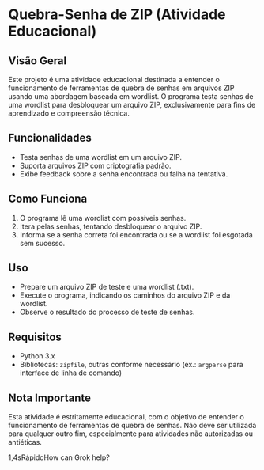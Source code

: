 <artifact artifact_id="defbc721-ba8e-4524-a3f0-c9cc46a47be0" artifact_version_id="f2b3c4e5-6a7b-8c9d-0e1f-2a3b4c5d6e7f" title="README.md" contenttype="text/markdown">
<h1>Quebra-Senha de ZIP (Atividade Educacional)</h1>
<h2>Visão Geral</h2>
<p>Este projeto é uma atividade educacional destinada a entender o funcionamento de ferramentas de quebra de senhas em arquivos ZIP usando uma abordagem baseada em wordlist. O programa testa senhas de uma wordlist para desbloquear um arquivo ZIP, exclusivamente para fins de aprendizado e compreensão técnica.</p>
<h2>Funcionalidades</h2>
<ul>
<li>Testa senhas de uma wordlist em um arquivo ZIP.</li>
<li>Suporta arquivos ZIP com criptografia padrão.</li>
<li>Exibe feedback sobre a senha encontrada ou falha na tentativa.</li>
</ul>
<h2>Como Funciona</h2>
<ol>
<li>O programa lê uma wordlist com possíveis senhas.</li>
<li>Itera pelas senhas, tentando desbloquear o arquivo ZIP.</li>
<li>Informa se a senha correta foi encontrada ou se a wordlist foi esgotada sem sucesso.</li>
</ol>
<h2>Uso</h2>
<ul>
<li>Prepare um arquivo ZIP de teste e uma wordlist (.txt).</li>
<li>Execute o programa, indicando os caminhos do arquivo ZIP e da wordlist.</li>
<li>Observe o resultado do processo de teste de senhas.</li>
</ul>
<h2>Requisitos</h2>
<ul>
<li>Python 3.x</li>
<li>Bibliotecas: <code>zipfile</code>, outras conforme necessário (ex.: <code>argparse</code> para interface de linha de comando)</li>
</ul>
<h2>Nota Importante</h2>
<p>Esta atividade é estritamente educacional, com o objetivo de entender o funcionamento de ferramentas de quebra de senhas. Não deve ser utilizada para qualquer outro fim, especialmente para atividades não autorizadas ou antiéticas.</p>
</artifact>1,4sRápidoHow can Grok help?

